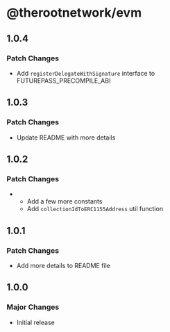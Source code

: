 # @therootnetwork/evm

## 1.0.4

### Patch Changes

- Add `registerDelegateWithSignature` interface to FUTUREPASS_PRECOMPILE_ABI

## 1.0.3

### Patch Changes

- Update README with more details

## 1.0.2

### Patch Changes

- - Add a few more constants
  - Add `collectionIdToERC1155Address` util function

## 1.0.1

### Patch Changes

- Add more details to README file

## 1.0.0

### Major Changes

- Initial release

